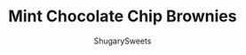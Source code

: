 ---
layout: ../../layouts/MarkdownPostLayout.astro
title: Mint Chocolate Chip Brownies
author: ShugarySweets
pubDate: 2019-01-15
description: "Rich and thick, these fudgy brownies are topped with a sweet mint chocolate chip buttercream frosting! Behold, the Mint Chocolate Chip Brownies recipe of your dreams!"
image_url: https://www.shugarysweets.com/wp-content/uploads/2016/02/mint-chocolate-chip-brownies-2.jpg
tags: ["Brownies and Bars","American"]
calories: 259
protein: 2
carbohydrates: 36
fats: 12
fiber: 1
ingredients: ["1/2 cup unsalted butter","1/4 cup dark chocolate unsweetened cocoa powder ","1/2 cup vegetable oil","2 cups granulated sugar","2 large eggs","1/4 cup buttermilk","2 cups all-purpose flour","1 teaspoon baking soda","1/2 teaspoon kosher salt","1 cup Andes Creme de Menthe baking chips","1/2 cup unsalted butter, softened","1/2 cup milk","4 cups powdered sugar","1/2 teaspoon peppermint extract","1 drop green food coloring (I use this)","3/4 cup mini semi-sweet chocolate chips"]
serves: 36
time: "40 minutes"
prepTime: "20 minutes"
instructions: ["Preheat oven to 400 degree F. Line a 13x9 baking dish with parchment paper. Set aside.","For the brownies, in a small saucepan over medium high heat, combine butter, cocoa powder and oil. Bring to a boil, whisking continuously, and remove from heat.","In a large mixing bowl, combine the granulated sugar, eggs, and buttermilk. Slowly add in the butter mixture (do not over mix). Add in flour, baking soda, and salt, stirring just until combined. Fold in Andes mints.","Pour into prepared dish and bake for 20 minutes. Remove from oven and cool.","Once cooled, prepare the frosting. In a large mixing bowl, using an electric mixer, beat butter for 3-4 minutes. Do this until the butter becomes pale in color. Add in milk, sugar, peppermint and food coloring. Beat an additional 3-5 minutes until frosting is light and fluffy (add more milk if needed). Fold in chocolate chips.","Spread over cooled brownies. Refrigerate for two hours, until set. Cut and enjoy."]
nutrition: ["259 calories","36 grams carbohydrates","26 milligrams cholesterol","12 grams fat","1 grams fiber","2 grams protein","6 grams saturated fat","73 milligrams sodium","30 grams sugar","0 grams trans fat","6 grams unsaturated fat"]
---
